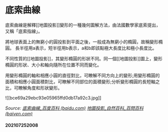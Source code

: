# 底索曲線

底索曲線是解釋[[地圖投影]]變形的一種幾何圖解方法，由法國數學家底索提出，又稱「底索指線」。

將地球表面上的無窮小的圓投影到平面之後，一般成為無窮小的橢圓，故稱變形橢圓。 長半徑用a表示，短半徑用b表示，a和b即該點極大長度比和極小長度比。

不同性質的[[地圖投影]]，其變形橢圓的形狀不同。同一個[[地圖投影]]圖上，變形橢圓的形狀、大小和軸向隨所在位置不同而變化。

用變形橢圓的軸和相應小圓的直徑對比，可瞭解不同方向上的變形;用變形橢圓的面積和相應小圓面積對比，可瞭解不同部位的面積變形;分析變形橢圓的長短軸之比，可瞭解角度和形狀變形。

![[bce69a29ebc93e05965ffd0db17a92c3.jpg]]

*Source:
[底索曲線_百度百科 (baidu.com)](https://baike.baidu.com/item/%E5%BA%95%E7%B4%A2%E6%9B%B2%E7%BA%BF/1973455)
[地圖投影_自然百科_百問百科 (baiven.com)](http://www.baiven.com/baike/220/259411.html)*

#### 202107252008